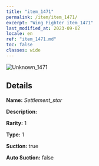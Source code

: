 ```yaml
---
title: "item_1471"
permalink: /item/item_1471/
excerpt: "Wing Fighter item_1471"
last_modified_at: 2023-09-02
locale: en
ref: "item_1471.md"
toc: false
classes: wide
---
```



 ![Unknown_1471](/images/item/Settlement_star_p.png)



## Details

 **Name:** *Settlement_star* 

 **Description:** 

 **Rarity:** 1 

 **Type:** 1 

 **Suction:** true 

 **Auto Suction:** false 


